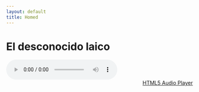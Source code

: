 ```yaml
---
layout: default
title: Homed
---
```

# El desconocido laico

<audio controls preload="metadata" style=" width:300px;">
        <source src="assets/Cuento1.mp3" type="audio/mpeg">
            Your browser does not support the audio element.
        </audio><br />
        <a href="http://scriptgenerator.net/really-simple-embed-audio-player-script/" title="Generate here your HTML5 audio player" style="text-align: right;display: block">HTML5 Audio Player</a> 


